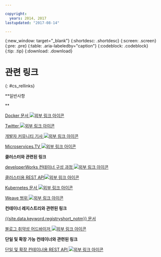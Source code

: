 ```yaml
---

copyright:
  years: 2014, 2017
lastupdated: "2017-08-14"

---
```


{:new_window: target="_blank"}
{:shortdesc: .shortdesc}
{:screen: .screen}
{:pre: .pre}
{:table: .aria-labeledby="caption"}
{:codeblock: .codeblock}
{:tip: .tip} 
{:download: .download}


# 관련 링크
{: #cs_rellinks}

**일반사항

**  


[Docker 문서 ![외부 링크 아이콘](../icons/launch-glyph.svg "외부 링크 아이콘")](https://docs.docker.com/engine/)

[Twitter ![외부 링크 아이콘](../icons/launch-glyph.svg "외부 링크 아이콘")](https://twitter.com/hashtag/ibmcontainers)

[개발자 커뮤니티 기사 ![외부 링크 아이콘](../icons/launch-glyph.svg "외부 링크 아이콘")](https://www.ibm.com/blogs/bluemix/tag/containers/)

[Microservices.TV ![외부 링크 아이콘](../icons/launch-glyph.svg "외부 링크 아이콘")](https://developer.ibm.com/tv/microservices/)

**클러스터와 관련된 링크**  


[developerWorks 컨테이너 구성 과정 ![외부 링크 아이콘](../icons/launch-glyph.svg "외부 링크 아이콘")](https://developer.ibm.com/code/journey/category/container-orchestration/)

[클러스터용 REST API![외부 링크 아이콘](../icons/launch-glyph.svg "외부 링크 아이콘")](https://us-south.containers.bluemix.net/swagger)

[Kubernetes 문서 ![외부 링크 아이콘](../icons/launch-glyph.svg "외부 링크 아이콘")](https://kubernetes.io/)

[Weave 범위 ![외부 링크 아이콘](../icons/launch-glyph.svg "외부 링크 아이콘")](https://www.weave.works/oss/scope/)

**컨테이너 레지스트리와 관련된 링크**  


[{{site.data.keyword.registryshort_notm}} 문서](/docs/services/Registry/index.html)



[블로그 취약성 어드바이저 ![외부 링크 아이콘](../icons/launch-glyph.svg "외부 링크 아이콘")](https://developer.ibm.com/bluemix/2015/07/02/vulnerability-advisor/)

**단일 및 확장 가능 컨테이너와 관련된 링크**  


[단일 및 확장 컨테이너용 REST API ![외부 링크 아이콘](../icons/launch-glyph.svg "외부 링크 아이콘")](http://ccsapi-doc.mybluemix.net/)

